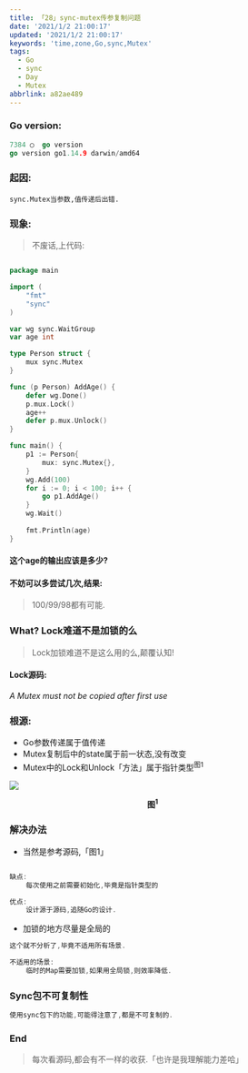 ```yaml
---
title: 「28」sync-mutex传参复制问题
date: '2021/1/2 21:00:17'
updated: '2021/1/2 21:00:17'
keywords: 'time,zone,Go,sync,Mutex'
tags:
  - Go
  - sync
  - Day
  - Mutex
abbrlink: a82ae489
---
```

### Go version:

```go
7384 ◯  go version
go version go1.14.9 darwin/amd64
```

### 起因:

```
sync.Mutex当参数,值传递后出错.

```

### 现象:

>不废话,上代码:


<!--more-->

```go

package main

import (
	"fmt"
	"sync"
)

var wg sync.WaitGroup
var age int

type Person struct {
	mux sync.Mutex
}

func (p Person) AddAge() {
	defer wg.Done()
	p.mux.Lock()
	age++
	defer p.mux.Unlock()
}

func main() {
	p1 := Person{
		mux: sync.Mutex{},
	}
	wg.Add(100)
	for i := 0; i < 100; i++ {
		go p1.AddAge()
	}
    wg.Wait()
    
	fmt.Println(age)
}

```
#### 这个age的输出应该是多少?

#### 不妨可以多尝试几次,结果:

>100/99/98都有可能.


### What? Lock难道不是加锁的么

>Lock加锁难道不是这么用的么,颠覆认知!

#### Lock源码: 
*A Mutex must not be copied after first use*

### 根源:

* Go参数传递属于值传递
* Mutex复制后中的state属于前一状态,没有改变
* Mutex中的Lock和Unlock「方法」属于指针类型<sup>图1</sup>


![](https://crab-1251738482.cos.accelerate.myqcloud.com/clipboard_20210102_102753.png)
**<center>图<sup>1</sup></center>**

### 解决办法


* 当然是参考源码,「图1」

```go

缺点:
    每次使用之前需要初始化,毕竟是指针类型的

优点:
    设计源于源码,追随Go的设计.

```
* 加锁的地方尽量是全局的

```go
这个就不分析了,毕竟不适用所有场景.

不适用的场景:
    临时的Map需要加锁,如果用全局锁,则效率降低.
```

### Sync包不可复制性

```go
使用sync包下的功能,可能得注意了,都是不可复制的.
```


### End

>每次看源码,都会有不一样的收获.「也许是我理解能力差哈」
